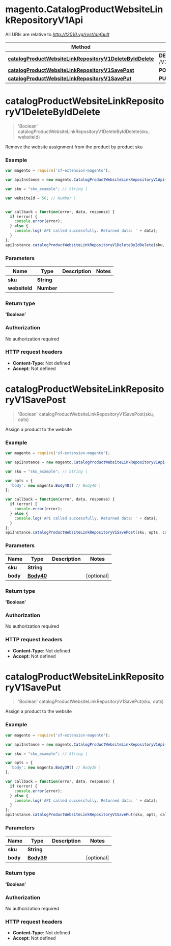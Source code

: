 # magento.CatalogProductWebsiteLinkRepositoryV1Api

All URIs are relative to *http://t2010.vg/rest/default*

Method | HTTP request | Description
------------- | ------------- | -------------
[**catalogProductWebsiteLinkRepositoryV1DeleteByIdDelete**](CatalogProductWebsiteLinkRepositoryV1Api.md#catalogProductWebsiteLinkRepositoryV1DeleteByIdDelete) | **DELETE** /V1/products/{sku}/websites/{websiteId} | 
[**catalogProductWebsiteLinkRepositoryV1SavePost**](CatalogProductWebsiteLinkRepositoryV1Api.md#catalogProductWebsiteLinkRepositoryV1SavePost) | **POST** /V1/products/{sku}/websites | 
[**catalogProductWebsiteLinkRepositoryV1SavePut**](CatalogProductWebsiteLinkRepositoryV1Api.md#catalogProductWebsiteLinkRepositoryV1SavePut) | **PUT** /V1/products/{sku}/websites | 


<a name="catalogProductWebsiteLinkRepositoryV1DeleteByIdDelete"></a>
# **catalogProductWebsiteLinkRepositoryV1DeleteByIdDelete**
> &#39;Boolean&#39; catalogProductWebsiteLinkRepositoryV1DeleteByIdDelete(sku, websiteId)



Remove the website assignment from the product by product sku

### Example
```javascript
var magento = require('sf-extension-magento');

var apiInstance = new magento.CatalogProductWebsiteLinkRepositoryV1Api();

var sku = "sku_example"; // String | 

var websiteId = 56; // Number | 


var callback = function(error, data, response) {
  if (error) {
    console.error(error);
  } else {
    console.log('API called successfully. Returned data: ' + data);
  }
};
apiInstance.catalogProductWebsiteLinkRepositoryV1DeleteByIdDelete(sku, websiteId, callback);
```

### Parameters

Name | Type | Description  | Notes
------------- | ------------- | ------------- | -------------
 **sku** | **String**|  | 
 **websiteId** | **Number**|  | 

### Return type

**&#39;Boolean&#39;**

### Authorization

No authorization required

### HTTP request headers

 - **Content-Type**: Not defined
 - **Accept**: Not defined

<a name="catalogProductWebsiteLinkRepositoryV1SavePost"></a>
# **catalogProductWebsiteLinkRepositoryV1SavePost**
> &#39;Boolean&#39; catalogProductWebsiteLinkRepositoryV1SavePost(sku, opts)



Assign a product to the website

### Example
```javascript
var magento = require('sf-extension-magento');

var apiInstance = new magento.CatalogProductWebsiteLinkRepositoryV1Api();

var sku = "sku_example"; // String | 

var opts = { 
  'body': new magento.Body40() // Body40 | 
};

var callback = function(error, data, response) {
  if (error) {
    console.error(error);
  } else {
    console.log('API called successfully. Returned data: ' + data);
  }
};
apiInstance.catalogProductWebsiteLinkRepositoryV1SavePost(sku, opts, callback);
```

### Parameters

Name | Type | Description  | Notes
------------- | ------------- | ------------- | -------------
 **sku** | **String**|  | 
 **body** | [**Body40**](Body40.md)|  | [optional] 

### Return type

**&#39;Boolean&#39;**

### Authorization

No authorization required

### HTTP request headers

 - **Content-Type**: Not defined
 - **Accept**: Not defined

<a name="catalogProductWebsiteLinkRepositoryV1SavePut"></a>
# **catalogProductWebsiteLinkRepositoryV1SavePut**
> &#39;Boolean&#39; catalogProductWebsiteLinkRepositoryV1SavePut(sku, opts)



Assign a product to the website

### Example
```javascript
var magento = require('sf-extension-magento');

var apiInstance = new magento.CatalogProductWebsiteLinkRepositoryV1Api();

var sku = "sku_example"; // String | 

var opts = { 
  'body': new magento.Body39() // Body39 | 
};

var callback = function(error, data, response) {
  if (error) {
    console.error(error);
  } else {
    console.log('API called successfully. Returned data: ' + data);
  }
};
apiInstance.catalogProductWebsiteLinkRepositoryV1SavePut(sku, opts, callback);
```

### Parameters

Name | Type | Description  | Notes
------------- | ------------- | ------------- | -------------
 **sku** | **String**|  | 
 **body** | [**Body39**](Body39.md)|  | [optional] 

### Return type

**&#39;Boolean&#39;**

### Authorization

No authorization required

### HTTP request headers

 - **Content-Type**: Not defined
 - **Accept**: Not defined

